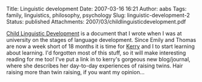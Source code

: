 Title: Linguistic development
Date: 2007-03-16 16:21
Author: aabs
Tags: family, linguistics, philosophy, psychology
Slug: linguistic-development-2
Status: published
Attachments: 2007/03/childlinguisticdevelopment.pdf

[Child Linguistic Development]({static}2007/03/childlinguisticdevelopment.pdf "This") is a document that I wrote when I was at university on the stages of language development. Since Emily and Thomas are now a week short of 18 months it is time for [Kerry](http://kerrymatthews.wordpress.com/) and I to start learning about learning. I'd forgotten most of this stuff, so it will make interesting reading for me too! I've put a link in to kerry's gorgeous new blog/journal, where she describes her day-to-day experiences of raising twins. Hair raising more than twin raising, if you want my opinion...
